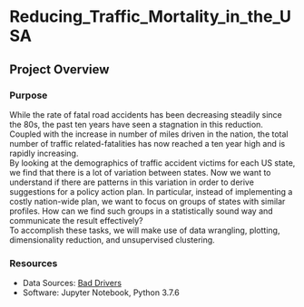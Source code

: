 # Reducing_Traffic_Mortality_in_the_USA

## Project Overview

### Purpose
While the rate of fatal road accidents has been decreasing steadily since the 80s, the past ten years have seen a stagnation in this reduction. Coupled with the increase in number of miles driven in the nation, the total number of traffic related-fatalities has now reached a ten year high and is rapidly increasing.
<br>
By looking at the demographics of traffic accident victims for each US state, we find that there is a lot of variation between states. Now we want to understand if there are patterns in this variation in order to derive suggestions for a policy action plan. In particular, instead of implementing a costly nation-wide plan, we want to focus on groups of states with similar profiles. How can we find such groups in a statistically sound way and communicate the result effectively?
<br>
To accomplish these tasks, we will make use of data wrangling, plotting, dimensionality reduction, and unsupervised clustering.

### Resources
- Data Sources: [Bad Drivers](https://github.com/fivethirtyeight/data/tree/master/bad-drivers)
- Software: Jupyter Notebook, Python 3.7.6
